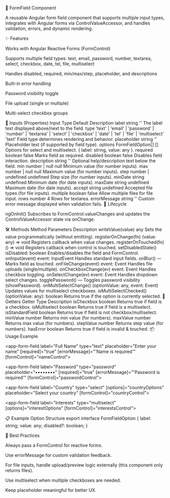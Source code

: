 📑 FormField Component

A reusable Angular form field component that supports multiple input types, integrates with Angular forms via ControlValueAccessor, and handles validation, errors, and dynamic rendering.

✨ Features

Works with Angular Reactive Forms (FormControl)

Supports multiple field types: text, email, password, number, textarea, select, checkbox, date, tel, file, multiselect

Handles disabled, required, min/max/step, placeholder, and descriptions

Built-in error handling

Password visibility toggle

File upload (single or multiple)

Multi-select checkbox groups

🧩 Inputs (Properties)
Input Type Default Description
label string '' The label text displayed above/next to the field.
type 'text' | 'email' | 'password' | 'number' | 'textarea' | 'select' | 'checkbox' | 'date' | 'tel' | 'file' | 'multiselect' 'text' Field type determines rendering and behavior.
placeholder string '' Placeholder text (if supported by field type).
options FormFieldOption[] [] Options for select and multiselect. { label: string, value: any }.
required boolean false Marks field as required.
disabled boolean false Disables field interaction.
description string '' Optional help/description text below the field.
min number | null null Minimum value (for number inputs).
max number | null null Maximum value (for number inputs).
step number | undefined undefined Step size (for number inputs).
minDate string undefined Minimum date (for date inputs).
maxDate string undefined Maximum date (for date inputs).
accept string undefined Accepted file types (for file inputs).
multiple boolean false Allow multiple files for file input.
rows number 4 Rows for textarea.
errorMessage string '' Custom error message displayed when validation fails.
🔄 Lifecycle

ngOnInit()
Subscribes to FormControl.valueChanges and updates the ControlValueAccessor state via onChange.

🛠️ Methods
Method Parameters Description
writeValue(value) any Sets the value programmatically (without emitting).
registerOnChange(fn) (value: any) => void Registers callback when value changes.
registerOnTouched(fn) () => void Registers callback when control is touched.
setDisabledState() isDisabled: boolean Enables/disables the field and FormControl.
onInput(event) event: InputEvent Handles standard input fields.
onBlur() — Marks field as touched.
onFileChange(event) event: Event Handles file uploads (single/multiple).
onCheckboxChange(ev) event: Event Handles checkbox toggling.
onSelectChange(ev) event: Event Handles dropdown select changes.
togglePassword() — Toggles password visibility (showPassword).
onMultiSelectChange() (optionValue: any, event: Event) Updates values for multiselect checkboxes.
isMultiSelectChecked() (optionValue: any): boolean Returns true if the option is currently selected.
🧮 Getters
Getter Type Description
isCheckbox boolean Returns true if field is a checkbox.
isMultiselect boolean Returns true if field is a multiselect.
isStandardField boolean Returns true if field is not checkbox/multiselect.
minValue number Returns min value (for numbers).
maxValue number Returns max value (for numbers).
stepValue number Returns step value (for numbers).
hasError boolean Returns true if field is invalid & touched.
📦 Usage Example

<!-- Standard text input -->

<app-form-field
label="Full Name"
type="text"
placeholder="Enter your name"
[required]="true"
[errorMessage]="'Name is required'"
[formControl]="nameControl">
</app-form-field>

<!-- Password input -->

<app-form-field
label="Password"
type="password"
placeholder="••••••••"
[required]="true"
[errorMessage]="'Password is required'"
[formControl]="passwordControl">
</app-form-field>

<!-- Select dropdown -->

<app-form-field
label="Country"
type="select"
[options]="countryOptions"
placeholder="Select your country"
[formControl]="countryControl">
</app-form-field>

<!-- Multi-select checkboxes -->

<app-form-field
label="Interests"
type="multiselect"
[options]="interestOptions"
[formControl]="interestsControl">
</app-form-field>

📋 Example Option Structure
export interface FormFieldOption {
label: string;
value: any;
disabled?: boolean;
}

🧭 Best Practices

Always pass a FormControl for reactive forms.

Use errorMessage for custom validation feedback.

For file inputs, handle upload/preview logic externally (this component only returns files).

Use multiselect when multiple checkboxes are needed.

Keep placeholder meaningful for better UX.
